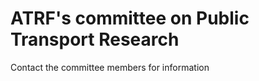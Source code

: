 ATRF's committee on Public Transport Research
=============================================

Contact the committee members for information
